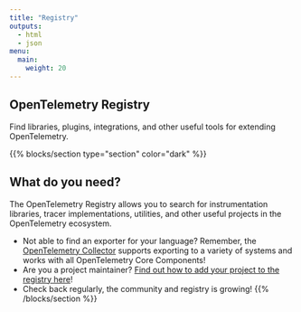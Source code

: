 ```yaml
---
title: "Registry"
outputs:
  - html
  - json
menu:
  main:
    weight: 20
---
```


<a class="td-offset-anchor"></a>
<section class="row td-box td-box--1 position-relative td-box--gradient td-box--height-auto">
  <div class="container text-center td-arrow-down">
    <span class="h4 mb-0">
      <h1>OpenTelemetry Registry</h1>
      <p>Find libraries, plugins, integrations, and other useful tools for extending OpenTelemetry.</p>
    </span>
  </div>
</section>

{{% blocks/section type="section" color="dark" %}}
## What do you need?

The OpenTelemetry Registry allows you to search for instrumentation libraries,
tracer implementations, utilities, and other useful projects in the
OpenTelemetry ecosystem.

- Not able to find an exporter for your language? Remember, the [OpenTelemetry
Collector](../collector/about) supports exporting to a variety of systems
and works with all OpenTelemetry Core Components!
- Are you a project maintainer? [Find out how to add your project to the registry
here](https://github.com/open-telemetry/opentelemetry.io#adding-a-project-to-the-opentelemetry-registry)!
- Check back regularly, the community and registry is growing!
{{% /blocks/section %}}
